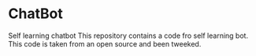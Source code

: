 # ChatBot
Self learning chatbot
This repository contains a code fro self learning bot. This code is taken from an open source and been tweeked.

